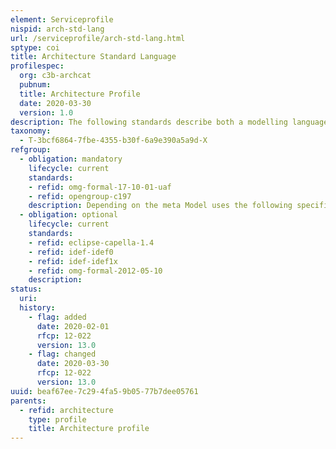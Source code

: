 ```yaml
---
element: Serviceprofile
nispid: arch-std-lang
url: /serviceprofile/arch-std-lang.html
sptype: coi
title: Architecture Standard Language
profilespec:
  org: c3b-archcat
  pubnum: 
  title: Architecture Profile
  date: 2020-03-30
  version: 1.0
description: The following standards describe both a modelling language and a notation for developing models. UAF and Archimate for modelling NAF 4 compliant architecture descriptions.
taxonomy:
  - T-3bcf6864-7fbe-4355-b30f-6a9e390a5a9d-X
refgroup:
  - obligation: mandatory
    lifecycle: current
    standards: 
    - refid: omg-formal-17-10-01-uaf
    - refid: opengroup-c197
    description: Depending on the meta Model uses the following specifications apply
  - obligation: optional
    lifecycle: current
    standards: 
    - refid: eclipse-capella-1.4
    - refid: idef-idef0
    - refid: idef-idef1x
    - refid: omg-formal-2012-05-10
    description: 
status:
  uri: 
  history: 
    - flag: added
      date: 2020-02-01
      rfcp: 12-022
      version: 13.0
    - flag: changed
      date: 2020-03-30
      rfcp: 12-022
      version: 13.0
uuid: beaf67ee-7c29-4fa5-9b05-77b7dee05761
parents:
  - refid: architecture
    type: profile
    title: Architecture profile
---
```

